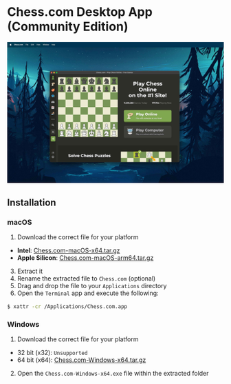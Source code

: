 # Chess.com Desktop App (Community Edition)

![screenshot](assets/screenshot.jpg)

## Installation
### macOS
1. Download the correct file for your platform
 - **Intel**: [Chess.com-macOS-x64.tar.gz](https://github.com/damianperera/chess.com/releases/latest/download/Chess.com-macOS-x64.tar.gz)
 - **Apple Silicon**: [Chess.com-macOS-arm64.tar.gz](https://github.com/damianperera/chess.com/releases/latest/download/Chess.com-macOS-arm64.tar.gz)
3. Extract it
4. Rename the extracted file to `Chess.com` (optional)
5. Drag and drop the file to your `Applications` directory
6. Open the `Terminal` app and execute the following:
  ```sh
  $ xattr -cr /Applications/Chess.com.app
  ```
### Windows
1. Download the correct file for your platform
 - 32 bit (x32): `Unsupported`
 - 64 bit (x64): [Chess.com-Windows-x64.tar.gz](https://github.com/damianperera/chess.com/releases/latest/download/Chess.com-Windows-x64.tar.gz)
2. Open the `Chess.com-Windows-x64.exe` file within the extracted folder
